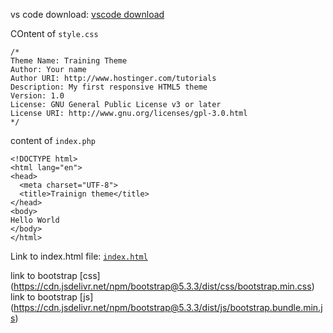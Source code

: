 vs code download: [vscode download](https://code.visualstudio.com/download)

COntent of `style.css`
```
/*
Theme Name: Training Theme
Author: Your name
Author URI: http://www.hostinger.com/tutorials
Description: My first responsive HTML5 theme
Version: 1.0
License: GNU General Public License v3 or later
License URI: http://www.gnu.org/licenses/gpl-3.0.html
*/

```
content of `index.php`
```
<!DOCTYPE html>
<html lang="en">
<head>
  <meta charset="UTF-8">
  <title>Trainign theme</title>
</head>
<body>
Hello World
</body>
</html>
```

Link to index.html file: [`index.html`](https://github.com/sabhriti-solutions/wb-wordpress-theme/blob/initial/index.html)

link to bootstrap [css] (https://cdn.jsdelivr.net/npm/bootstrap@5.3.3/dist/css/bootstrap.min.css) 
link to bootstrap [js] (https://cdn.jsdelivr.net/npm/bootstrap@5.3.3/dist/js/bootstrap.bundle.min.js)

